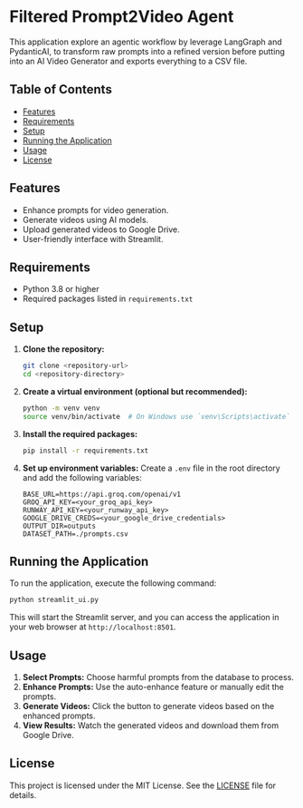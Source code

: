 # Filtered Prompt2Video Agent 

This application explore an agentic workflow by leverage LangGraph and PydanticAI,  to transform raw prompts into a refined version before putting into an AI Video Generator and exports everything to a CSV file. 

## Table of Contents
- [Features](#features)
- [Requirements](#requirements)
- [Setup](#setup)
- [Running the Application](#running-the-application)
- [Usage](#usage)
- [License](#license)

## Features
- Enhance prompts for video generation.
- Generate videos using AI models.
- Upload generated videos to Google Drive.
- User-friendly interface with Streamlit.

## Requirements
- Python 3.8 or higher
- Required packages listed in `requirements.txt`

## Setup

1. **Clone the repository:**
   ```bash
   git clone <repository-url>
   cd <repository-directory>
   ```

2. **Create a virtual environment (optional but recommended):**
   ```bash
   python -m venv venv
   source venv/bin/activate  # On Windows use `venv\Scripts\activate`
   ```

3. **Install the required packages:**
   ```bash
   pip install -r requirements.txt
   ```

4. **Set up environment variables:**
   Create a `.env` file in the root directory and add the following variables:
   ```plaintext
   BASE_URL=https://api.groq.com/openai/v1
   GROQ_API_KEY=<your_groq_api_key>
   RUNWAY_API_KEY=<your_runway_api_key>
   GOOGLE_DRIVE_CREDS=<your_google_drive_credentials>
   OUTPUT_DIR=outputs
   DATASET_PATH=./prompts.csv
   ```

## Running the Application

To run the application, execute the following command:
```bash
python streamlit_ui.py
```

This will start the Streamlit server, and you can access the application in your web browser at `http://localhost:8501`.

## Usage

1. **Select Prompts:** Choose harmful prompts from the database to process.
2. **Enhance Prompts:** Use the auto-enhance feature or manually edit the prompts.
3. **Generate Videos:** Click the button to generate videos based on the enhanced prompts.
4. **View Results:** Watch the generated videos and download them from Google Drive.

## License
This project is licensed under the MIT License. See the [LICENSE](LICENSE) file for details.
